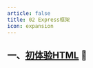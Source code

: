 ```yaml
---
article: false
title: 02 Express框架
icon: expansion
---
```


## 一、[初体验HTML](/web/html/html01) :clown_face:

